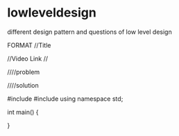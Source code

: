 # lowleveldesign
different design pattern and questions of low level design


FORMAT
//Title

//Video Link
//



////problem 


////solution 






#include<iostream>
#include<vector>
using namespace std;

int main() {

}
